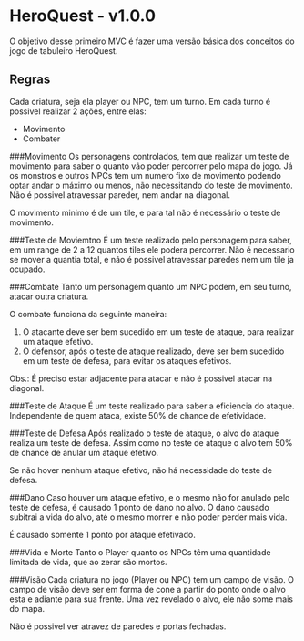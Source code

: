 # HeroQuest - v1.0.0

O objetivo desse primeiro  MVC é fazer uma versão básica dos conceitos do jogo de tabuleiro HeroQuest.

## Regras
Cada criatura, seja ela player ou NPC, tem um turno. Em cada turno é possivel realizar 2 ações, entre elas:

* Movimento
* Combater

###Movimento
Os personagens controlados, tem que realizar um teste de movimento para saber o quanto vão poder percorrer pelo mapa do jogo. Já os monstros e outros NPCs tem um numero fixo de movimento podendo optar andar o máximo ou menos, não necessitando do teste de movimento. Não é possivel atravessar pareder, nem andar na diagonal.

O movimento minimo é de um tile, e para tal não é necessário o teste de movimento.

###Teste de Moviemtno
É um teste realizado pelo personagem para saber, em um range de 2 a 12 quantos tiles ele podera percorrer. Não é necessario se mover a quantia total, e não é possivel atravessar paredes nem um tile ja ocupado. 

###Combate
Tanto um personagem quanto um NPC podem, em seu turno, atacar outra criatura.

O combate funciona da seguinte maneira:

1. O atacante deve ser bem sucedido em um teste de ataque, para realizar um ataque efetivo. 
2. O defensor, após o teste de ataque realizado, deve ser bem sucedido em um teste de defesa, para evitar os ataques efetivos.

Obs.: É preciso estar adjacente para atacar e não é possivel atacar na diagonal.

###Teste de Ataque
É um teste realizado para saber a eficiencia do ataque. Independente de quem ataca, existe 50% de chance de efetividade.

###Teste de Defesa
Após realizado o teste de ataque, o alvo do ataque realiza um teste de defesa. Assim como no teste de ataque o alvo tem 50% de chance de anular um ataque efetivo.

Se não hover nenhum ataque efetivo, não há necessidade do teste de defesa.

###Dano
Caso houver um ataque efetivo, e o mesmo não for anulado pelo teste de defesa, é causado 1 ponto de dano no alvo. O dano causado subitrai a vida do alvo, até o mesmo morrer e não poder perder mais vida.

É causado somente 1 ponto por ataque efetivado.

###Vida e Morte
Tanto o Player quanto os NPCs têm uma quantidade limitada de vida, que ao zerar são mortos.

###Visão
Cada criatura no jogo (Player ou NPC) tem um campo de visão. O campo de visão deve ser em forma de cone a partir do ponto onde o alvo esta e adiante para sua frente. Uma vez revelado o alvo, ele não some mais do mapa.

Não é possivel ver atravez de paredes e portas fechadas.